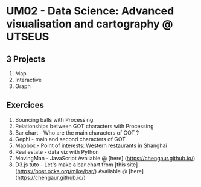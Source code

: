 # UM02 - Data Science: Advanced visualisation and cartography @ UTSEUS
## 3 Projects
1. Map
2. Interactive
3. Graph

## Exercices
1. Bouncing balls with Processing
2. Relationships between GOT characters with Processing
3. Bar chart - Who are the main characters of GOT ?
4. Gephi - main and second characters of GOT
5. Mapbox - Point of interests: Western restaurants in Shanghai
6. Real estate - data viz with Python
7. MovingMan - JavaScript Available @ [here] (https://chengaur.github.io/)
7. D3.js tuto - Let's make a bar chart from [this site] (https://bost.ocks.org/mike/bar/) Available @ [here] (https://chengaur.github.io/)
